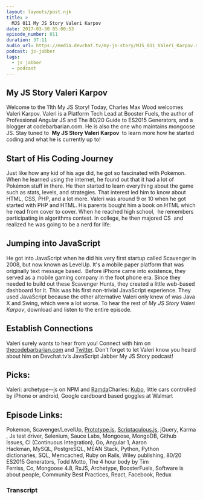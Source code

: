 ```yaml
---
layout: layouts/post.njk
title: >
  MJS 011 My JS Story Valeri Karpov
date: 2017-03-30 05:00:53
episode_number: 011
duration: 37:11
audio_url: https://media.devchat.tv/my-js-story/MJS_011_Valeri_Karpov.mp3
podcast: js-jabber
tags:
  - js_jabber
  - podcast
---
```


## My JS Story&nbsp;Valeri Karpov

Welcome to the 11th My JS Story! Today, Charles Max Wood welcomes Valeri Karpov. Valeri is a Platform Tech Lead at Booster Fuels, the author of Professional Angular JS and The 80/20 Guide to ES2015 Generators, and a blogger at codebarbarian.com. He is also the one who maintains mongoose JS.&nbsp;Stay tuned to&nbsp; **My JS Story Valeri Karpov&nbsp;** to learn more how he started coding and what he is currently up to!

## Start of His Coding Journey

Just like how any kid of his age did, he got so fascinated with Pokémon. When he learned using the internet, he found out that it had a lot of Pokémon stuff in there. He then started to learn everything about the game such as stats, levels, and strategies. That interest led him to know&nbsp;about HTML, CSS, PHP, and a lot more. Valeri was around 9 or 10 when he got started with PHP and HTML. His parents bought him a book on HTML which he read from cover to cover. When he reached high school, &nbsp;he remembers participating in algorithms contest. In college, he then majored CS &nbsp;and realized he was going to be a nerd for life.

## Jumping into JavaScript

He got into JavaScript when he did his very first startup called Scavenger in 2008, but now known as LevelUp. It's a mobile paper platform that was originally&nbsp;text message based. &nbsp;Before iPhone came into existence, they served as a mobile gaming company&nbsp;in the foot phone era. Since they needed to build out these Scavenger Hunts, they created a little web-based dashboard for it. This was his first non-trivial JavaScript experience. They used JavaScript because the other alternative Valeri only knew of was Java X and Swing, which were a lot worse. To hear the rest of _My JS Story Valeri Karpov_, download and listen&nbsp;to the entire episode.

## Establish Connections

Valeri surely wants to hear from you! Connect with him&nbsp;on [thecodebarbarian.com](http://thecodebarbarian.com/) and&nbsp;[Twitter](https://twitter.com/code_barbarian?ref_src=twsrc%5Egoogle%7Ctwcamp%5Eserp%7Ctwgr%5Eauthor). Don’t forget to let Valeri&nbsp;know you heard about him&nbsp;on Devchat.tv’s JavaScript Jabber My JS Story podcast!

## Picks:

Valeri:&nbsp;archetype--js on NPM and [Ramda](http://ramdajs.com/)Charles: [Kubo](https://www.indiegogo.com/projects/kubos-the-densest-cube-you-will-ever-own-cool#/), little cars controlled by iPhone or android, Google cardboard based goggles at Walmart

## Episode Links:

Pokemon,&nbsp;Scavenger/LevelUp,&nbsp;[Prototype.js](http://prototypejs.org/),&nbsp;[Scriptaculous.js](http://script.aculo.us/),&nbsp;jQuery,&nbsp;Karma,&nbsp;Js test driver,&nbsp;Selenium,&nbsp;Sauce Labs,&nbsp;Mongoose,&nbsp;MongoDB,&nbsp;Github Issues,&nbsp;CI (Continuous Integration),&nbsp;Go,&nbsp;Angular 1,&nbsp;Aaron Hackman,&nbsp;MySQL,&nbsp;PostgreSQL,&nbsp;MEAN Stack,&nbsp;Python,&nbsp;Python dictionaries,&nbsp;SQL,&nbsp;Memcached,&nbsp;Ruby on Rails,&nbsp;Wiley publishing,&nbsp;80/20 ES2015 Generators,&nbsp;Todd Motto,&nbsp;The 4 hour body by Tim Ferriss,&nbsp;Co,&nbsp;Mongoose 4.8,&nbsp;RxJS,&nbsp;Archetype,&nbsp;BoosterFuels,&nbsp;Software is about people,&nbsp;Community Best Practices,&nbsp;React,&nbsp;Facebook,&nbsp;Redux

### Transcript
